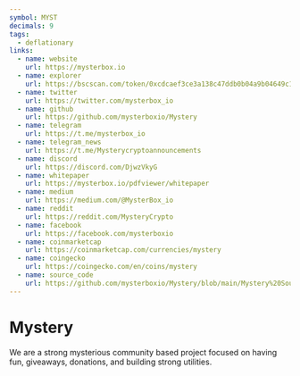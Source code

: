 ```yaml
---
symbol: MYST
decimals: 9
tags:
  - deflationary
links:
  - name: website
    url: https://mysterbox.io
  - name: explorer
    url: https://bscscan.com/token/0xcdcaef3ce3a138c47ddb0b04a9b04649c13d50ed
  - name: twitter
    url: https://twitter.com/mysterbox_io
  - name: github
    url: https://github.com/mysterboxio/Mystery
  - name: telegram
    url: https://t.me/mysterbox_io
  - name: telegram_news
    url: https://t.me/Mysterycryptoannouncements
  - name: discord
    url: https://discord.com/DjwzVkyG
  - name: whitepaper
    url: https://mysterbox.io/pdfviewer/whitepaper
  - name: medium
    url: https://medium.com/@MysterBox_io
  - name: reddit
    url: https://reddit.com/MysteryCrypto
  - name: facebook
    url: https://facebook.com/mysterboxio
  - name: coinmarketcap
    url: https://coinmarketcap.com/currencies/mystery
  - name: coingecko
    url: https://coingecko.com/en/coins/mystery
  - name: source_code
    url: https://github.com/mysterboxio/Mystery/blob/main/Mystery%20Source%20Code.sol
---
```


# Mystery

We are a strong mysterious community based project focused on having fun, giveaways, donations, and building strong utilities.
